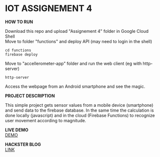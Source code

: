 # IOT ASSIGNEMENT 4

**HOW TO RUN**

Download this repo and upload "Assignement 4" folder in Google Cloud Shell  
Move to folder "functions" and deploy API (may need to login in the shell)
```
cd functions
firebase deploy
```  
Move to "accellerometer-app" folder and run the web client (eg with http-server)  
```
http-server
```

Access the webpage from an Android smartphone and see the magic.

**PROJECT DESCRIPTION**

This simple project gets sensor values from a mobile device (smartphone) and send data to the firebase database. In the same time the calculation is done locally (javascript) and in the cloud (Firebase Functions) to recognize user movement according to magnitude.

**LIVE DEMO**  
[DEMO](https://youtu.be/vwM1B99Ws3Q)

**HACKSTER BLOG**  
[LINK](https://www.hackster.io/machine1104/movement-recognition-with-smartphone-accellerometer-4b3cf1)



